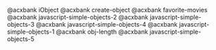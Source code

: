@acxbank iObject
@acxbank create-object
@acxbank favorite-movies
@acxbank javascript-simple-objects-2
@acxbank javascript-simple-objects-3
@acxbank javascript-simple-objects-4
@acxbank javascript-simple-objects-1
@acxbank obj-length
@acxbank javascript-simple-objects-5